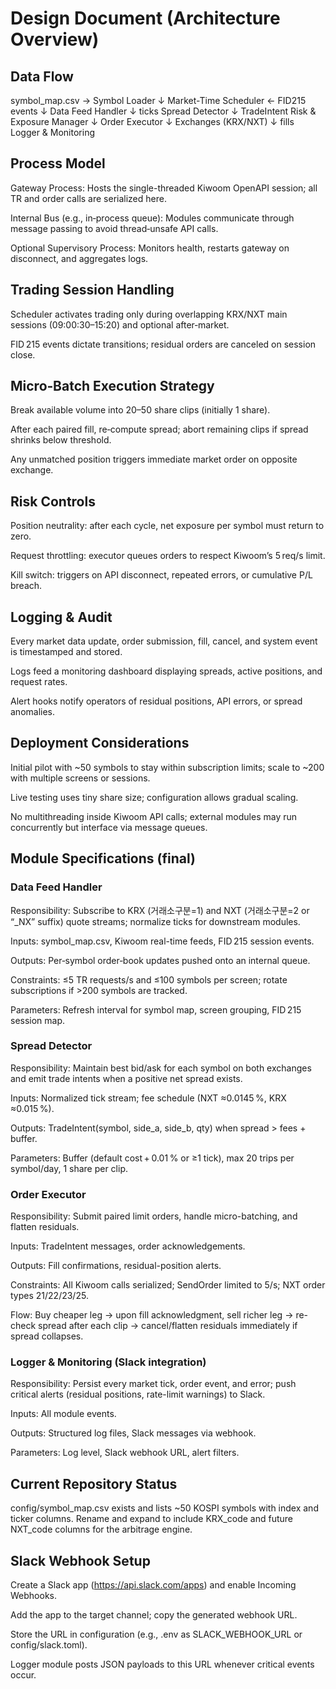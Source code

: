 # Design Document (Architecture Overview)
## Data Flow

symbol_map.csv → Symbol Loader
                     ↓
              Market-Time Scheduler ← FID215 events
                     ↓
              Data Feed Handler
                     ↓ ticks
              Spread Detector
                     ↓ TradeIntent
              Risk & Exposure Manager
                     ↓
              Order Executor
                     ↓
               Exchanges (KRX/NXT)
                     ↓ fills
              Logger & Monitoring
## Process Model

Gateway Process: Hosts the single-threaded Kiwoom OpenAPI session; all TR and order calls are serialized here.

Internal Bus (e.g., in‑process queue): Modules communicate through message passing to avoid thread‑unsafe API calls.

Optional Supervisory Process: Monitors health, restarts gateway on disconnect, and aggregates logs.

## Trading Session Handling

Scheduler activates trading only during overlapping KRX/NXT main sessions (09:00:30–15:20) and optional after‑market.

FID 215 events dictate transitions; residual orders are canceled on session close.

## Micro‑Batch Execution Strategy

Break available volume into 20–50 share clips (initially 1 share).

After each paired fill, re‑compute spread; abort remaining clips if spread shrinks below threshold.

Any unmatched position triggers immediate market order on opposite exchange.

## Risk Controls

Position neutrality: after each cycle, net exposure per symbol must return to zero.

Request throttling: executor queues orders to respect Kiwoom’s 5 req/s limit.

Kill switch: triggers on API disconnect, repeated errors, or cumulative P/L breach.

## Logging & Audit

Every market data update, order submission, fill, cancel, and system event is timestamped and stored.

Logs feed a monitoring dashboard displaying spreads, active positions, and request rates.

Alert hooks notify operators of residual positions, API errors, or spread anomalies.

## Deployment Considerations

Initial pilot with ~50 symbols to stay within subscription limits; scale to ~200 with multiple screens or sessions.

Live testing uses tiny share size; configuration allows gradual scaling.

No multithreading inside Kiwoom API calls; external modules may run concurrently but interface via message queues.




## Module Specifications (final)
### Data Feed Handler

Responsibility: Subscribe to KRX (거래소구분=1) and NXT (거래소구분=2 or “_NX” suffix) quote streams; normalize ticks for downstream modules.

Inputs: symbol_map.csv, Kiwoom real-time feeds, FID 215 session events.

Outputs: Per‑symbol order‑book updates pushed onto an internal queue.

Constraints: ≤5 TR requests/s and ≤100 symbols per screen; rotate subscriptions if >200 symbols are tracked.

Parameters: Refresh interval for symbol map, screen grouping, FID 215 session map.

### Spread Detector

Responsibility: Maintain best bid/ask for each symbol on both exchanges and emit trade intents when a positive net spread exists.

Inputs: Normalized tick stream; fee schedule (NXT ≈0.0145 %, KRX ≈0.015 %).

Outputs: TradeIntent(symbol, side_a, side_b, qty) when spread > fees + buffer.

Parameters: Buffer (default cost + 0.01 % or ≥1 tick), max 20 trips per symbol/day, 1 share per clip.

### Order Executor

Responsibility: Submit paired limit orders, handle micro-batching, and flatten residuals.

Inputs: TradeIntent messages, order acknowledgements.

Outputs: Fill confirmations, residual-position alerts.

Constraints: All Kiwoom calls serialized; SendOrder limited to 5/s; NXT order types 21/22/23/25.

Flow: Buy cheaper leg → upon fill acknowledgment, sell richer leg → re-check spread after each clip → cancel/flatten residuals immediately if spread collapses.

### Logger & Monitoring (Slack integration)

Responsibility: Persist every market tick, order event, and error; push critical alerts (residual positions, rate-limit warnings) to Slack.

Inputs: All module events.

Outputs: Structured log files, Slack messages via webhook.

Parameters: Log level, Slack webhook URL, alert filters.

## Current Repository Status
config/symbol_map.csv exists and lists ~50 KOSPI symbols with index and ticker columns. Rename and expand to include KRX_code and future NXT_code columns for the arbitrage engine.

## Slack Webhook Setup
Create a Slack app (https://api.slack.com/apps) and enable Incoming Webhooks.

Add the app to the target channel; copy the generated webhook URL.

Store the URL in configuration (e.g., .env as SLACK_WEBHOOK_URL or config/slack.toml).

Logger module posts JSON payloads to this URL whenever critical events occur.
